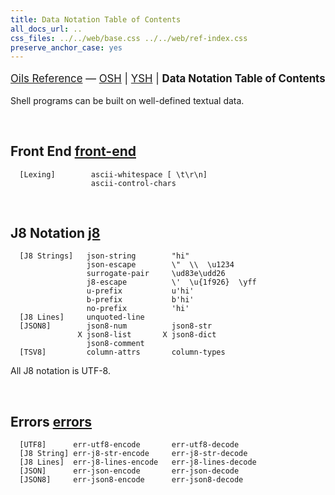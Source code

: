 ```yaml
---
title: Data Notation Table of Contents
all_docs_url: ..
css_files: ../../web/base.css ../../web/ref-index.css
preserve_anchor_case: yes
---
```


<!--
Data Notation Table of Contents
===
-->

<!--
<div id="toc">
</div>
-->

<div class="toc-header">

<span style="font-size: 1.2em">

[Oils Reference](index.html) &mdash;
[OSH](toc-osh.html) | [YSH](toc-ysh.html) | **Data Notation Table of Contents**

</span>

</div>

Shell programs can be built on well-defined textual data.

<!--

<div class="custom-toc">

[front-end](#front-end) &nbsp; [j8-notation](#j8-notation) &nbsp;
[packle](#packle) &nbsp; [errors](#errors) &nbsp;

</div>
-->


&nbsp;

<h2 id="front-end">
  <!-- <a href="chap-front-end.html">Front End</a> -->
  Front End <a class="group-link" href="chap-front-end.html">front-end</a>
</h2>

```chapter-links-front-end
  [Lexing]        ascii-whitespace [ \t\r\n]
                  ascii-control-chars
```

&nbsp;

<h2 id="j8-notation">
  J8 Notation
  <a class="group-link" href="chap-j8.html">j8</a>
</h2>

```chapter-links-j8
  [J8 Strings]   json-string        "hi"
                 json-escape        \"  \\  \u1234
                 surrogate-pair     \ud83e\udd26
                 j8-escape          \'  \u{1f926}  \yff
                 u-prefix           u'hi'
                 b-prefix           b'hi'
                 no-prefix          'hi'
  [J8 Lines]     unquoted-line
  [JSON8]        json8-num          json8-str
               X json8-list       X json8-dict
                 json8-comment
  [TSV8]         column-attrs       column-types
```

All J8 notation is UTF-8.

&nbsp;

<!--
<h2 id="packle">
  Packle
  (<a class="group-link" href="chap-packle.html">packle</a>)
</h2>

```chapter-links-packle
X [Atoms]    Null   Bool   Int   Float   Bytes   Unicode
X [Compound] List   Dict
```
-->

<h2 id="errors">
  Errors
  <a class="group-link" href="chap-errors.html">errors</a>
</h2>

```chapter-links-errors
  [UTF8]      err-utf8-encode       err-utf8-decode
  [J8 String] err-j8-str-encode     err-j8-str-decode
  [J8 Lines]  err-j8-lines-encode   err-j8-lines-decode
  [JSON]      err-json-encode       err-json-decode
  [JSON8]     err-json8-encode      err-json8-decode
```

<!--
X [Packle]    err-packle-encode     err-packle-decode

-->

&nbsp;
